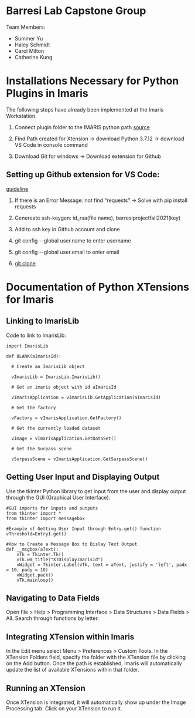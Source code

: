 # Barresi Lab Capstone Group

Team Members:
- Summer Yu 
- Haley Schmidt
- Carol Milton
- Catherine Kung

# Installations Necessary for Python Plugins in Imaris
The following steps have already been implemented at the Imaris Workstation.

1. Connect plugin folder to the IMARIS python path [source](https://www.urmc.rochester.edu/MediaLibraries/URMCMedia/multiphoton-core/documents/Imaris-XTension-User-Guide.pdf)

2. Find Path created for Xtension -> download Python 3.7.12 -> download VS Code in console command

3. Download Git for windows -> Download extension for Github

## Setting up Github extension for VS Code:

[guideline](https://thenewstack.io/integrate-jupyter-notebooks-with-github/)

1. If there is an Error Message: not find “requests” -> Solve with pip install requests

2. Genereate ssh-keygen: id_rsa(file name), barresiprojectfall2021(key)

3. Add to ssh key in Github account and clone

4. git config --global user.name to enter username

5. git config --global user.email to enter email

6. [git clone](https://github.com/sat28/githubcommit)


# Documentation of Python XTensions for Imaris

## Linking to ImarisLib

Code to link to ImarisLib: 

    import ImarisLib

    def BLANK(aImarisId):

      # Create an ImarisLib object
    
      vImarisLib = ImarisLib.ImarisLib()
    
      # Get an imaris object with id aImarisId
    
      vImarisApplication = vImarisLib.GetApplication(aImarisId)
    
      # Get the factory
    
      vFactory = vImarisApplication.GetFactory()
    
      # Get the currently loaded dataset
    
      vImage = vImarisApplication.GetDataSet()
    
      # Get the Surpass scene
	  
      vSurpassScene = vImarisApplication.GetSurpassScene()


## Getting User Input and Displaying Output
Use the tkinter Python library to get input from the user and display output through the GUI (Graphical User Interface).

    #GUI imports for inputs and outputs
    from tkinter import *
    from tkinter import messagebox

    #Example of Getting User Input through Entry.get() function
    vThreshold=Entry1.get()
    
    #How to Create a Message Box to Dislay Text Output
    def __msgbox(aText):
        vTk = Tkinter.Tk()
        vTk.wm_title("XTDisplayImarisId")
        vWidget = Tkinter.Label(vTk, text = aText, justify = 'left', padx = 10, pady = 10)
        vWidget.pack()
        vTk.mainloop()


## Navigating to Data Fields

Open file > Help > Programming Interface > Data Structures > Data Fields > All. Search through functions by letter. 

## Integrating XTension within Imaris

In the Edit menu select Menu > Preferences > Custom Tools. In the XTension Folders field, specify the folder with the XTension file by clicking on the Add button. Once the path is established, Imaris will automatically update the list of available XTensions within that folder.

## Running an XTension

Once XTension is integrated, it will automatically show up under the Image Processing tab. Click on your XTension to run it.







